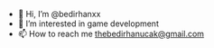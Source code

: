 - 👋 Hi, I’m @bedirhanxx
- 👀 I’m interested in game development
- 📫 How to reach me thebedirhanucak@gmail.com
